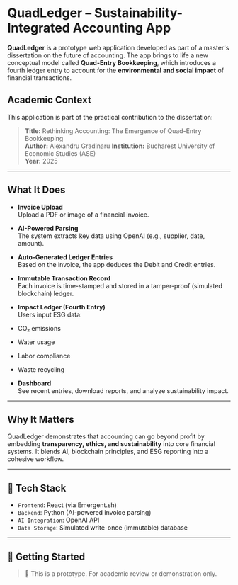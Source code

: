 # QuadLedger – Sustainability-Integrated Accounting App

**QuadLedger** is a prototype web application developed as part of a master's dissertation on the future of accounting. The app brings to life a new conceptual model called **Quad-Entry Bookkeeping**, which introduces a fourth ledger entry to account for the **environmental and social impact** of financial transactions.

## Academic Context

This application is part of the practical contribution to the dissertation:

> **Title:** Rethinking Accounting: The Emergence of Quad-Entry Bookkeeping  
> **Author:** Alexandru Gradinaru
> **Institution:** Bucharest University of Economic Studies (ASE)  
> **Year:** 2025

---

## What It Does

- **Invoice Upload**  
  Upload a PDF or image of a financial invoice.

- **AI-Powered Parsing**  
  The system extracts key data using OpenAI (e.g., supplier, date, amount).

 - **Auto-Generated Ledger Entries**  
  Based on the invoice, the app deduces the Debit and Credit entries.

-  **Immutable Transaction Record**  
  Each invoice is time-stamped and stored in a tamper-proof (simulated blockchain) ledger.

-  **Impact Ledger (Fourth Entry)**  
  Users input ESG data:
  - CO₂ emissions  
  - Water usage  
  - Labor compliance  
  - Waste recycling

-  **Dashboard**  
  See recent entries, download reports, and analyze sustainability impact.

---

##  Why It Matters

QuadLedger demonstrates that accounting can go beyond profit by embedding **transparency, ethics, and sustainability** into core financial systems. It blends AI, blockchain principles, and ESG reporting into a cohesive workflow.

---

## 🔧 Tech Stack

- `Frontend`: React (via Emergent.sh)  
- `Backend`: Python (AI-powered invoice parsing)  
- `AI Integration`: OpenAI API  
- `Data Storage`: Simulated write-once (immutable) database

---

## 🚀 Getting Started

> 📌 This is a prototype. For academic review or demonstration only.
